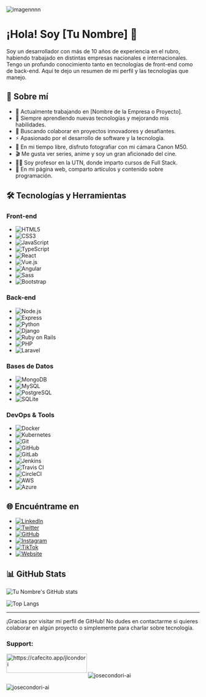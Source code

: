 ![imagennnn](https://github.com/josecondori-ai/josecondori-ai/assets/62406594/da73fa85-8d5d-4b25-8016-19e10a922610)

# ¡Hola! Soy [Tu Nombre] 👋

Soy un desarrollador con más de 10 años de experiencia en el rubro, habiendo trabajado en distintas empresas nacionales e internacionales. Tengo un profundo conocimiento tanto en tecnologías de front-end como de back-end. Aquí te dejo un resumen de mi perfil y las tecnologías que manejo.

## 🚀 Sobre mí

- 🔭 Actualmente trabajando en [Nombre de la Empresa o Proyecto].
- 🌱 Siempre aprendiendo nuevas tecnologías y mejorando mis habilidades.
- 👯 Buscando colaborar en proyectos innovadores y desafiantes.
- ⚡ Apasionado por el desarrollo de software y la tecnología.
- 📸 En mi tiempo libre, disfruto fotografiar con mi cámara Canon M50.
- 🎬 Me gusta ver series, anime y soy un gran aficionado del cine.
- 👨‍🏫 Soy profesor en la UTN, donde imparto cursos de Full Stack.
- 📝 En mi página web, comparto artículos y contenido sobre programación.

## 🛠️ Tecnologías y Herramientas

### Front-end
- ![HTML5](https://img.shields.io/badge/-HTML5-E34F26?style=flat&logo=html5&logoColor=white)
- ![CSS3](https://img.shields.io/badge/-CSS3-1572B6?style=flat&logo=css3&logoColor=white)
- ![JavaScript](https://img.shields.io/badge/-JavaScript-F7DF1E?style=flat&logo=javascript&logoColor=black)
- ![TypeScript](https://img.shields.io/badge/-TypeScript-007ACC?style=flat&logo=typescript&logoColor=white)
- ![React](https://img.shields.io/badge/-React-61DAFB?style=flat&logo=react&logoColor=black)
- ![Vue.js](https://img.shields.io/badge/-Vue.js-4FC08D?style=flat&logo=vue.js&logoColor=white)
- ![Angular](https://img.shields.io/badge/-Angular-DD0031?style=flat&logo=angular&logoColor=white)
- ![Sass](https://img.shields.io/badge/-Sass-CC6699?style=flat&logo=sass&logoColor=white)
- ![Bootstrap](https://img.shields.io/badge/-Bootstrap-7952B3?style=flat&logo=bootstrap&logoColor=white)

### Back-end
- ![Node.js](https://img.shields.io/badge/-Node.js-339933?style=flat&logo=node.js&logoColor=white)
- ![Express](https://img.shields.io/badge/-Express-000000?style=flat&logo=express&logoColor=white)
- ![Python](https://img.shields.io/badge/-Python-3776AB?style=flat&logo=python&logoColor=white)
- ![Django](https://img.shields.io/badge/-Django-092E20?style=flat&logo=django&logoColor=white)
- ![Ruby on Rails](https://img.shields.io/badge/-Ruby_on_Rails-CC0000?style=flat&logo=ruby-on-rails&logoColor=white)
- ![PHP](https://img.shields.io/badge/-PHP-777BB4?style=flat&logo=php&logoColor=white)
- ![Laravel](https://img.shields.io/badge/-Laravel-FF2D20?style=flat&logo=laravel&logoColor=white)

### Bases de Datos
- ![MongoDB](https://img.shields.io/badge/-MongoDB-47A248?style=flat&logo=mongodb&logoColor=white)
- ![MySQL](https://img.shields.io/badge/-MySQL-4479A1?style=flat&logo=mysql&logoColor=white)
- ![PostgreSQL](https://img.shields.io/badge/-PostgreSQL-336791?style=flat&logo=postgresql&logoColor=white)
- ![SQLite](https://img.shields.io/badge/-SQLite-003B57?style=flat&logo=sqlite&logoColor=white)

### DevOps & Tools
- ![Docker](https://img.shields.io/badge/-Docker-2496ED?style=flat&logo=docker&logoColor=white)
- ![Kubernetes](https://img.shields.io/badge/-Kubernetes-326CE5?style=flat&logo=kubernetes&logoColor=white)
- ![Git](https://img.shields.io/badge/-Git-F05032?style=flat&logo=git&logoColor=white)
- ![GitHub](https://img.shields.io/badge/-GitHub-181717?style=flat&logo=github&logoColor=white)
- ![GitLab](https://img.shields.io/badge/-GitLab-FC6D26?style=flat&logo=gitlab&logoColor=white)
- ![Jenkins](https://img.shields.io/badge/-Jenkins-D24939?style=flat&logo=jenkins&logoColor=white)
- ![Travis CI](https://img.shields.io/badge/-Travis%20CI-3EAAAF?style=flat&logo=travis-ci&logoColor=white)
- ![CircleCI](https://img.shields.io/badge/-CircleCI-343434?style=flat&logo=circleci&logoColor=white)
- ![AWS](https://img.shields.io/badge/-AWS-232F3E?style=flat&logo=amazon-aws&logoColor=white)
- ![Azure](https://img.shields.io/badge/-Azure-0078D4?style=flat&logo=microsoft-azure&logoColor=white)

## 🌐 Encuéntrame en

- [![LinkedIn](https://img.shields.io/badge/-LinkedIn-0A66C2?style=flat&logo=linkedin&logoColor=white)](https://www.linkedin.com/in/tu-perfil)
- [![Twitter](https://img.shields.io/badge/-Twitter-1DA1F2?style=flat&logo=twitter&logoColor=white)](https://twitter.com/tu-usuario)
- [![GitHub](https://img.shields.io/badge/-GitHub-181717?style=flat&logo=github&logoColor=white)](https://github.com/tu-usuario)
- [![Instagram](https://img.shields.io/badge/-Instagram-E4405F?style=flat&logo=instagram&logoColor=white)](https://www.instagram.com/tu-usuario)
- [![TikTok](https://img.shields.io/badge/-TikTok-000000?style=flat&logo=tiktok&logoColor=white)](https://www.tiktok.com/@tu-usuario)
- [![Website](https://img.shields.io/badge/-Website-FF5722?style=flat&logo=google-chrome&logoColor=white)](https://www.tu-pagina-web.com)

## 📊 GitHub Stats

![Tu Nombre's GitHub stats](https://github-readme-stats.vercel.app/api?username=tu-usuario&show_icons=true&theme=radical)

![Top Langs](https://github-readme-stats.vercel.app/api/top-langs/?username=tu-usuario&layout=compact&theme=radical)

---

¡Gracias por visitar mi perfil de GitHub! No dudes en contactarme si quieres colaborar en algún proyecto o simplemente para charlar sobre tecnología.

<h3 align="left">Support:</h3>
<p><a href="https://www.buymeacoffee.com/https://cafecito.app/jlcondori"> <img align="left" src="https://cdn.buymeacoffee.com/buttons/v2/default-yellow.png" height="50" width="210" alt="https://cafecito.app/jlcondori" /></a></p><br><br>

<p align="left"> <img src="https://komarev.com/ghpvc/?username=josecondori-ai&label=Profile%20views&color=0e75b6&style=flat" alt="josecondori-ai" /> </p>

<p><img align="center" src="https://github-readme-stats.vercel.app/api/top-langs?username=josecondori-ai&show_icons=true&locale=en&layout=compact" alt="josecondori-ai" /></p>
